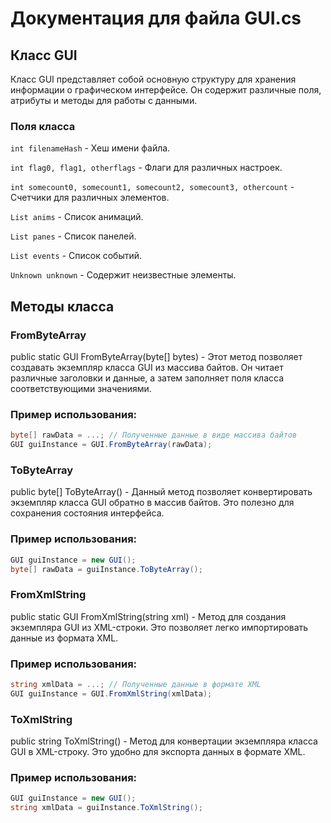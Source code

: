 # Документация для файла GUI.cs

## Класс GUI ##

Класс GUI представляет собой основную структуру для хранения информации о графическом интерфейсе. Он содержит различные поля, атрибуты и методы для работы с данными.

### Поля класса

```int filenameHash``` - Хеш имени файла.

```int flag0, flag1, otherflags``` - Флаги для различных настроек.

```int somecount0, somecount1, somecount2, somecount3, othercount``` - Счетчики для различных элементов.

```List anims``` - Список анимаций.

```List panes``` - Список панелей.

```List events``` - Список событий.

```Unknown unknown``` - Содержит неизвестные элементы.

## Методы класса ##

### FromByteArray

public static GUI FromByteArray(byte[] bytes) - Этот метод позволяет создавать экземпляр класса GUI из массива байтов. Он читает различные заголовки и данные, а затем заполняет поля класса соответствующими значениями.

### Пример использования:
```cs
byte[] rawData = ...; // Полученные данные в виде массива байтов
GUI guiInstance = GUI.FromByteArray(rawData);
```
### ToByteArray

public byte[] ToByteArray() - Данный метод позволяет конвертировать экземпляр класса GUI обратно в массив байтов. Это полезно для сохранения состояния интерфейса.

### Пример использования:
```cs
GUI guiInstance = new GUI();
byte[] rawData = guiInstance.ToByteArray();
```
### FromXmlString

public static GUI FromXmlString(string xml) - Метод для создания экземпляра GUI из XML-строки. Это позволяет легко импортировать данные из формата XML.

### Пример использования:
```cs
string xmlData = ...; // Полученные данные в формате XML
GUI guiInstance = GUI.FromXmlString(xmlData);
```
### ToXmlString

public string ToXmlString() - Метод для конвертации экземпляра класса GUI в XML-строку. Это удобно для экспорта данных в формате XML.

### Пример использования:
```cs
GUI guiInstance = new GUI();
string xmlData = guiInstance.ToXmlString();
```
